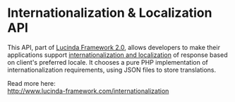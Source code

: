# Internationalization & Localization API

This API, part of [Lucinda Framework 2.0](http://www.lucinda-framework.com), allows developers to make their applications support [internationalization and localization](http://www.lucinda-framework.com/blog/how-does-internationalization-work) of response based on client's preferred locale. It chooses a pure PHP implementation of internationalization requirements, using JSON files to store translations. 

Read more here:<br/>
http://www.lucinda-framework.com/internationalization